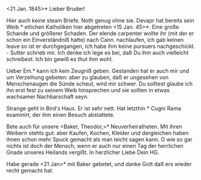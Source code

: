 
 <21 Jan. 1845>*
Lieber Bruder!

Hier auch keine steam Briefe. Noth genug ohne sie. Devapr hat bereits sein Weib <Sarah>* etlichen Katholiken hier abgetreten <15 Jan. 45>*. Eine große Schande und größerer Schaden. Der elende carpenter wollte ihr (mit der er schon ein Einverständniß hatte) nach Cann. nachlaufen, ich gab keinen leave so ist er durchgegangen, ich habe ihm keine pursuers nachgeschickt. - 
Sutter schrieb mir. Ich denke ich lege es bei, daß Du ihm auch vielleicht schreibest. Ich bin gewiß es thut ihm wohl.

Ueber Em.<anuel>* kann ich kein Zeugniß geben. Gestanden hat er auch mir und um Verzeihung gebeten: aber zu glauben, daß er ungesehen von Menschenaugen die Sünde scheut, wird mir schwer. Du solltest glaube ich ihn erst fest zu seinem Weib hinsprechen und sie sollten in etwas wachsamer Nachbarschaft seyn.

Strange geht in Bird's Haus. Er ist sehr nett. Hat letzthin <Nelliyod>* Cugni Rama examinirt, der ihm einen Besuch abstattete.

Bete auch für unsere <Baker, Theodor,>* Neuverheiratheten. Mit ihren Weibern stehts gut: aber Kaufen, Kochen, Kleider und dergleichen haben ihnen schon mehr Spuck gemacht als man leicht sagen kann. O wie so gar nichts ist doch der Mensch, wenn er auch nur einen Tag der herrlichen Gnade unseres Heilands vergißt.
 In herzlicher Liebe
 Dein HG.

Habe gerade <21 Jan>* mit Baker gebetet, und danke Gott daß ers wieder recht gemacht hat.

